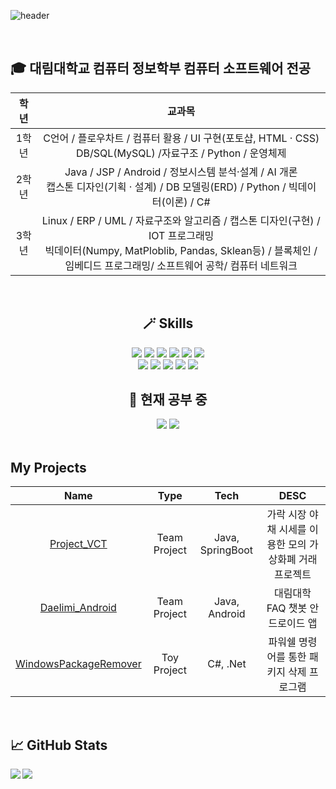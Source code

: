 ![header](https://capsule-render.vercel.app/api?type=soft&color=timeGradient&height=250&section=header&text=Welcome!&fontSize=100&animation=blink&fontAlignY=40&desc=Alpha-gone%20GitHub&descAlignY=60&descAlign=63)

<br>

## 🎓 대림대학교 컴퓨터 정보학부 컴퓨터 소프트웨어 전공
|학년|교과목|
|:--:|:--:|
|1학년|C언어 / 플로우차트 / 컴퓨터 활용 / UI 구현(포토샵, HTML · CSS) <br>  DB/SQL(MySQL) /자료구조 / Python / 운영체제 |
|2학년|Java / JSP / Android / 정보시스템 분석·설계 / AI 개론 <br> 캡스톤 디자인(기획 · 설계) / DB 모델링(ERD) / Python / 빅데이터(이론) / C#|
|3학년|Linux / ERP / UML / 자료구조와 알고리즘 / 캡스톤 디자인(구현) / IOT 프로그래밍 <br> 빅데이터(Numpy, MatPloblib, Pandas, Sklean등) / 블록체인 / 임베디드 프로그래밍/ 소프트웨어 공학/ 컴퓨터 네트워크|

<br>
<div align="center">

## 🪄 Skills
<img src="https://img.shields.io/badge/Java-007396?style=flat-square&logo=Java&logoColor=white"/>  
<img src="https://img.shields.io/badge/Python-3776AB?style=flat-square&logo=Python&logoColor=white"/>  
<img src="https://img.shields.io/badge/C Sharp-3776AB?style=flat-square&logo=C Sharp&logoColor=white"/>  
<img src="https://img.shields.io/badge/RxJava-B7178C?style=flat-square&logo=ReactiveX&logoColor=white"/>  
<img src="https://img.shields.io/badge/Android-3DDC84?style=flat-square&logo=Android&logoColor=white"/>  
<img src="https://img.shields.io/badge/SpringBoot-3DDC84?style=flat-square&logo=SpringBoot&logoColor=white"/>  
<br>
<img src="https://img.shields.io/badge/MySQL-4479A1?style=flat-square&logo=MySQl&logoColor=white"/>  
<img src="https://img.shields.io/badge/PostgreSQL-4169E1?style=flat-square&logo=PostgreSQL&logoColor=white"/>  
<img src="https://img.shields.io/badge/Docker-2496ED?style=flat-square&logo=Docker&logoColor=white"/>  
<img src="https://img.shields.io/badge/Asciidoctor-E40046?style=flat-square&logo=Asciidoctor&logoColor=white"/>  
<img src="https://img.shields.io/badge/Ubuntu-E95420?style=flat-square&logo=Ubuntu&logoColor=white"/> 

<br>

## 🌱 현재 공부 중
<img src="https://img.shields.io/badge/Kotlin-7F52FF?style=flat-square&logo=Kotlin&logoColor=white"/>
<img src="https://img.shields.io/badge/MongoDB-47A248?style=flat-square&logo=MongoDB&logoColor=white"/>

</div>
<br>

## My Projects
|Name|Type|Tech|DESC|
|:---:|:---:|:---:|:---:|
|[Project_VCT](https://github.com/DaelimICC/Project_VCT)|Team Project|Java, SpringBoot|가락 시장 야채 시세를 이용한 모의 가상화폐 거래 프로젝트|
|[Daelimi_Android](https://github.com/Alpha-gone/Daelimi_Android)|Team Project|Java, Android|대림대학 FAQ 챗봇 안드로이드 앱|
|[WindowsPackageRemover](https://github.com/Alpha-gone/WindowsPackageRemover)|Toy Project|C#, .Net|파워쉘 명령어를 통한 패키지 삭제 프로그램|

<br>

## 📈 GitHub Stats
<img align="left" src="https://github-readme-stats.vercel.app/api?username=Alpha-gone&&layout=compact&count_private=true&show_icons=true&hide_border=true&card_width=200&include_all_commits=true&bg_color=0D1117&title_color=AEF71D&text_color=AEF71D&icon_color=FFFFFF"/>  
<img align="left" src="https://github-readme-stats.vercel.app/api/top-langs/?username=Alpha-gone&hide=javascript,html,css&layout=compact&hide_border=true&card_width=600&bg_color=0D1117&title_color=FFFFFF&text_color=FFFFFF&icon_color=FFFFFF"/>


<!--
**alpha-gone/alpha-gone** is a ✨ _special_ ✨ repository because its `README.md` (this file) appears on your GitHub profile.

Here are some ideas to get you started:

- 🔭 I’m currently working on ...

- 👯 I’m looking to collaborate on ...
- 🤔 I’m looking for help with ...
- 💬 Ask me about ...
- 📫 How to reach me: ...
- 😄 Pronouns: ...
- ⚡ Fun fact: ...
-->
